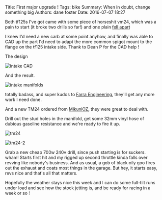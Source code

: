 Title: First major upgrade !
Tags: bike
Summary: When in doubt, change something big
Authors: dane foster
Date: 2016-07-07 18:27

Both tf125s I've got came with some piece of horseshit vm24, which was a pain to start (it broke two drills so far!) and one plain [fell apart]({filename}/race/race-day-3.md)

I knew I'd need a new carb at some point anyhow, and finally was able to CAD up the part I'd need to adapt the more common spigot mount to the flange on the tf125 intake side. Thank to Dean P for the CAD help !

The design

![intake CAD]({photo}new-flatslide/intake.jpg)

And the result.

![intake manifolds]({photo}new-flatslide/IMG_1991.JPG)

totally badass, and super kudos to [Farra Engineering](http://www.farra.co.nz), they'll get any more work I need done.

And a new TM24 ordered from [MikuniOZ](http://www.mikunioz.com/), they were great to deal with.


Drill out the stud holes in the manifold, get some 32mm vinyl hose of dubious gasoline resistance and we're ready to fire it up.

![tm24]({photo}new-flatslide/IMG_1996.JPG)

![tm24-2]({photo}new-flatslide/IMG_1997-1.JPG)

Grab a new cheap 700w 240v drill, since push starting is for suckers. wham! Starts first hit and my rigged up second throttle kinda falls over revving like nobody's business. And as usual, a gob of black oily goo fires out the exhaust and coats most things in the garage. But hey, it starts easy, revs nice and that's all that matters.

Hopefully the weather stays nice this week and I can do some full-tilt runs under load and see how the stock jetting is, and be ready for racing in a week or so !

